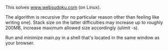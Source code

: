 This solves www.websudoku.com (on Linux).

The algorithm is recursive (for no particular reason other than feeling like writing one). Stack size on the latter difficulties may increase up to roughly 200MB, increase maximum allowed size accordingly (ulimit -s).

Run and minimize main.py in a shell that's located in the same window as your browser.

